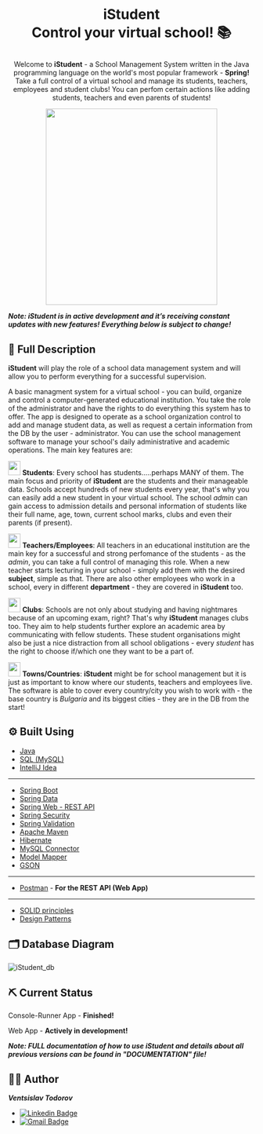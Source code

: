# <p align="center"> iStudent <br> Control your virtual school! 📚

<p align="center"> 
Welcome to <b>iStudent</b> - a School Management System written in the Java programming language on the world's most popular framework - <b>Spring!</b> Take a full control of a virtual school and manage its students, teachers, employees and student clubs! You can perfom certain actions like adding students, teachers and even parents of students!
<p>

<p align="center">
<img src="https://user-images.githubusercontent.com/107515077/210149454-ede5495c-601b-42b1-90b3-6ec4c105a15c.png" width="350" height="400">
<p>

<b><i>Note: iStudent is in active development and it’s receiving constant updates with new features! Everything below is subject to change!</b></i>

## 📝 Full Description
<b>iStudent</b> will play the role of a school data management system and will allow you to perform everything for a successful supervision. <br>

A basic managment system for a virtual school - you can build, organize and control a computer-generated educational institution. You take the role of the administrator and have the rights to do everything this system has to offer. The app is designed to operate as a school organization control to add and manage student data, as well as request a certain information from the DB by the user - administrator. You can use the school management software to manage your school's daily administrative and academic operations. The main key features are: <br>

<img src="https://user-images.githubusercontent.com/107515077/210184123-b55d3426-b056-4107-9037-4b09058e3c2c.png" width="25" height="29" > <b>Students</b>: Every school has students.....perhaps MANY of them. The main focus and priority of <b>iStudent</b> are the students and their manageable data. Schools accept hundreds of new students every year, that's why you can easily add a new student in your virtual school. The school <i>admin</i> can gain access to admission details and personal information of students like their full name, age, town, current school marks, clubs and even their parents (if present). <br>

<img src="https://user-images.githubusercontent.com/107515077/210184202-9ecd2224-dcfc-4489-be83-1b684887ed91.png" width="25" height="29" > <b>Teachers/Employees</b>: All teachers in an educational institution are the main key for a successful and strong perfomance of the students - as the <i>admin</i>, you can take a full control of managing this role. When a new teacher starts lecturing in your school - simply add them with the desired <b>subject</b>, simple as that. There are also other employees who work in a school, every in different <b>department</b> - they are covered in <b>iStudent</b> too. <br>

<img src="https://user-images.githubusercontent.com/107515077/210184220-38cf0372-1bf6-478b-9037-50a138073016.png" width="25" height="29" > <b>Clubs</b>: Schools are not only about studying and having nightmares because of an upcoming exam, right? That's why <b>iStudent</b> manages clubs too. They aim to help students further explore an academic area by communicating with fellow students. These student organisations might also be just a nice distraction from all school obligations - every <i>student</i> has the right to choose if/which one they want to be a part of. <br>

<img src="https://user-images.githubusercontent.com/107515077/210184269-2e1962ae-5e83-4021-88ba-f7430f460e72.png" width="25" height="29" > <b>Towns/Countries</b>:  <b>iStudent</b> might be for school management but it is just as important to know where our students, teachers and employees live. The software is able to cover every country/city you wish to work with - the base country is <i>Bulgaria</i> and its biggest cities - they are in the DB from the start!<br>
  
## ⚙ Built Using
* [Java](https://www.java.com/en)
* [SQL (MySQL)](https://mysql.com)
* [IntelliJ Idea](https://www.jetbrains.com/idea)
---
* [Spring Boot](https://spring.io/projects/spring-boot)
* [Spring Data](https://spring.io/projects/spring-data)
* [Spring Web - REST API](https://spring.io/projects/spring-data-rest)
* [Spring Security](https://spring.io/projects/spring-security)
* [Spring Validation](https://www.baeldung.com/spring-boot-bean-validation)
* [Apache Maven](https://maven.apache.org)
* [Hibernate](https://hibernate.org)
* [MySQL Connector](https://www.mysql.com/products/connector)
* [Model Mapper](https://modelmapper.org)
* [GSON](https://github.com/google/gson)
---
* [Postman](https://www.postman.com/) - <b>For the REST API (Web App)</b>
---
* [SOLID principles](https://www.baeldung.com/solid-principles)
* [Design Patterns](https://refactoring.guru/design-patterns)
  
## 🗂 Database Diagram
![iStudent_db](https://user-images.githubusercontent.com/107515077/210186832-8aa7fefe-8614-46aa-8d07-cf795e847c3a.png)

## ⛏ Current Status
Console-Runner App - <b>Finished!</b>

Web App - <b>Actively in development!</b>

<b><i> Note: FULL documentation of how to use <b>iStudent</b> and details about all previous versions can be found in "DOCUMENTATION" file!</b></i>
<p>
  
## 👨‍💻 Author
<b><i>Ventsislav Todorov</b></i>
* [![Linkedin Badge](https://img.shields.io/badge/LinkedIn-0077B5?style=for-the-badge&logo=linkedin&logoColor=white)](https://www.linkedin.com/in/ventsislav-todorov-835b61252)
* <a href = "mailto: vntodorov02@gmail.com">![Gmail Badge](https://img.shields.io/badge/Gmail-D14836?style=for-the-badge&logo=gmail&logoColor=white)</a>
